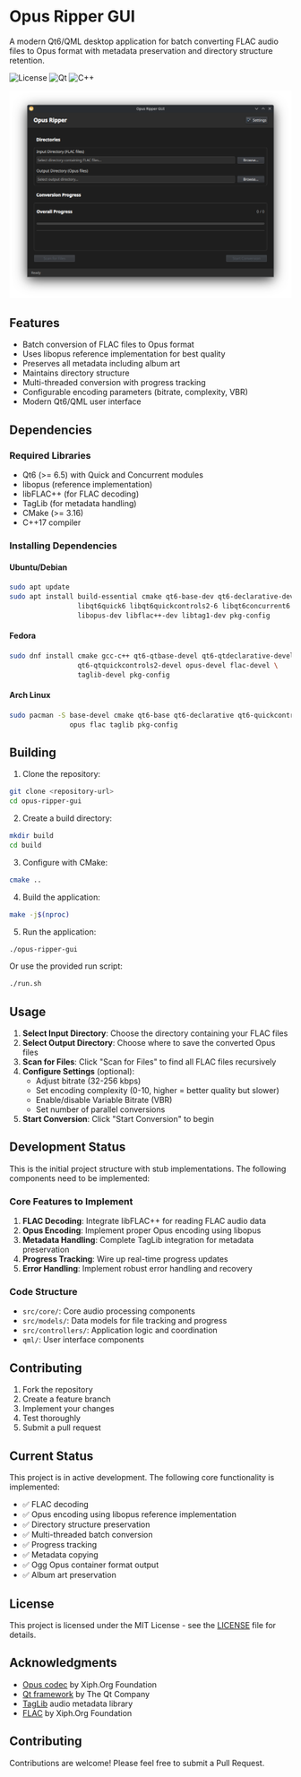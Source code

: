 # Opus Ripper GUI

A modern Qt6/QML desktop application for batch converting FLAC audio files to Opus format with metadata preservation and directory structure retention.

![License](https://img.shields.io/badge/license-MIT-blue.svg)
![Qt](https://img.shields.io/badge/Qt-6.5+-green.svg)
![C++](https://img.shields.io/badge/C++-17-blue.svg)

![Opus Ripper GUI Screenshot](screenshots/main-window.png)

## Features

- Batch conversion of FLAC files to Opus format
- Uses libopus reference implementation for best quality
- Preserves all metadata including album art
- Maintains directory structure
- Multi-threaded conversion with progress tracking
- Configurable encoding parameters (bitrate, complexity, VBR)
- Modern Qt6/QML user interface

## Dependencies

### Required Libraries
- Qt6 (>= 6.5) with Quick and Concurrent modules
- libopus (reference implementation)
- libFLAC++ (for FLAC decoding)
- TagLib (for metadata handling)
- CMake (>= 3.16)
- C++17 compiler

### Installing Dependencies

#### Ubuntu/Debian
```bash
sudo apt update
sudo apt install build-essential cmake qt6-base-dev qt6-declarative-dev \
                 libqt6quick6 libqt6quickcontrols2-6 libqt6concurrent6 \
                 libopus-dev libflac++-dev libtag1-dev pkg-config
```

#### Fedora
```bash
sudo dnf install cmake gcc-c++ qt6-qtbase-devel qt6-qtdeclarative-devel \
                 qt6-qtquickcontrols2-devel opus-devel flac-devel \
                 taglib-devel pkg-config
```

#### Arch Linux
```bash
sudo pacman -S base-devel cmake qt6-base qt6-declarative qt6-quickcontrols2 \
               opus flac taglib pkg-config
```

## Building

1. Clone the repository:
```bash
git clone <repository-url>
cd opus-ripper-gui
```

2. Create a build directory:
```bash
mkdir build
cd build
```

3. Configure with CMake:
```bash
cmake ..
```

4. Build the application:
```bash
make -j$(nproc)
```

5. Run the application:
```bash
./opus-ripper-gui
```

Or use the provided run script:
```bash
./run.sh
```

## Usage

1. **Select Input Directory**: Choose the directory containing your FLAC files
2. **Select Output Directory**: Choose where to save the converted Opus files
3. **Scan for Files**: Click "Scan for Files" to find all FLAC files recursively
4. **Configure Settings** (optional): 
   - Adjust bitrate (32-256 kbps)
   - Set encoding complexity (0-10, higher = better quality but slower)
   - Enable/disable Variable Bitrate (VBR)
   - Set number of parallel conversions
5. **Start Conversion**: Click "Start Conversion" to begin

## Development Status

This is the initial project structure with stub implementations. The following components need to be implemented:

### Core Features to Implement
1. **FLAC Decoding**: Integrate libFLAC++ for reading FLAC audio data
2. **Opus Encoding**: Implement proper Opus encoding using libopus
3. **Metadata Handling**: Complete TagLib integration for metadata preservation
4. **Progress Tracking**: Wire up real-time progress updates
5. **Error Handling**: Implement robust error handling and recovery

### Code Structure
- `src/core/`: Core audio processing components
- `src/models/`: Data models for file tracking and progress
- `src/controllers/`: Application logic and coordination
- `qml/`: User interface components

## Contributing

1. Fork the repository
2. Create a feature branch
3. Implement your changes
4. Test thoroughly
5. Submit a pull request

## Current Status

This project is in active development. The following core functionality is implemented:

- ✅ FLAC decoding
- ✅ Opus encoding using libopus reference implementation  
- ✅ Directory structure preservation
- ✅ Multi-threaded batch conversion
- ✅ Progress tracking
- ✅ Metadata copying
- ✅ Ogg Opus container format output
- ✅ Album art preservation

## License

This project is licensed under the MIT License - see the [LICENSE](LICENSE) file for details.

## Acknowledgments

- [Opus codec](https://opus-codec.org/) by Xiph.Org Foundation
- [Qt framework](https://www.qt.io/) by The Qt Company
- [TagLib](https://taglib.org/) audio metadata library
- [FLAC](https://xiph.org/flac/) by Xiph.Org Foundation

## Contributing

Contributions are welcome! Please feel free to submit a Pull Request.
